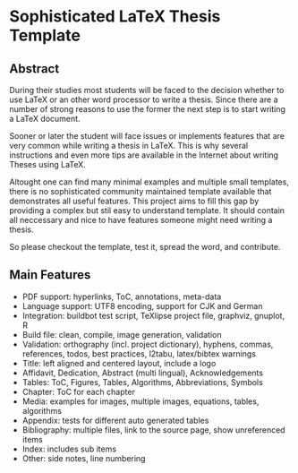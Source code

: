 Sophisticated LaTeX Thesis Template
===================================

Abstract
--------

During their studies most students will be faced to the decision whether
to use LaTeX or an other word processor to write a thesis. Since there are a
number of strong reasons to use the former the next step is to start
writing a LaTeX document.

Sooner or later the student will face issues or implements features that
are very common while writing a thesis in LaTeX. This is why several
instructions and even more tips are available in the Internet about
writing Theses using LaTeX.

Altought one can find many minimal examples and multiple small templates, there
is no sophisticated community maintained template available that demonstrates
all useful features. This project aims to fill this gap by providing a complex
but stil easy to understand template. It should contain all neccessary and nice
to have features someone might need writing a thesis.

So please checkout the template, test it, spread the word, and contribute.

Main Features
-------------

* PDF support: hyperlinks, ToC, annotations, meta-data
* Language support: UTF8 encoding, support for CJK and German
* Integration: buildbot test script, TeXlipse project file, graphviz, gnuplot, R
* Build file: clean, compile, image generation, validation
* Validation: orthography (incl. project dictionary), hyphens, commas, references, todos, best practices, l2tabu, latex/bibtex warnings
* Title: left aligned and centered layout, include a logo
* Affidavit, Dedication, Abstract (multi lingual), Acknowledgements
* Tables: ToC, Figures, Tables, Algorithms, Abbreviations, Symbols
* Chapter: ToC for each chapter
* Media: examples for images, multiple images, equations, tables, algorithms
* Appendix: tests for different auto generated tables
* Bibliography: multiple files, link to the source page, show unreferenced items
* Index: includes sub items
* Other: side notes, line numbering
